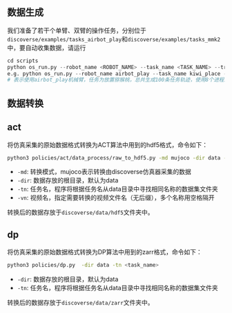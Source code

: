 ## 数据生成

我们准备了若干个单臂、双臂的操作任务，分别位于`discoverse/examples/tasks_airbot_play`和`discoverse/examples/tasks_mmk2`中，要自动收集数据，请运行

```python
cd scripts
python os_run.py --robot_name <ROBOT_NAME> --task_name <TASK_NAME> --track_num <NUM_TRACK> --nw <NUM_OF_WORKERS>
e.g. python os_run.py --robot_name airbot_play --task_name kiwi_place --track_num 100 --nw 8
# 表示使用airbot_play机械臂，任务为放置猕猴桃，总共生成100条任务轨迹，使用8个进程来同时生成数据。
```

## 数据转换

## act

将仿真采集的原始数据格式转换为ACT算法中用到的hdf5格式，命令如下：

```bash
python3 policies/act/data_process/raw_to_hdf5.py -md mujoco -dir data -tn <task_name> -vn <video_names>
```

- `-md`: 转换模式，mujoco表示转换由discoverse仿真器采集的数据
- `-dir`: 数据存放的根目录，默认为data
- `-tn`: 任务名，程序将根据任务名从data目录中寻找相同名称的数据集文件夹
- `-vn`: 视频名，指定需要转换的视频文件名（无后缀），多个名称用空格隔开

转换后的数据存放于`discoverse/data/hdf5`文件夹中。

## dp

将仿真采集的原始数据格式转换为DP算法中用到的zarr格式，命令如下：

```bash
python3 policies/dp.py  -dir data -tn <task_name> 
```

- `-dir`: 数据存放的根目录，默认为data
- `-tn`: 任务名，程序将根据任务名从data目录中寻找相同名称的数据集文件夹

转换后的数据存放于`discoverse/data/zarr`文件夹中。